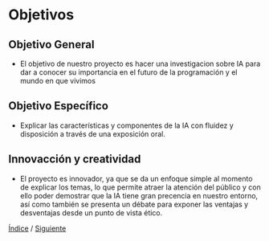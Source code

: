# Objetivos

## Objetivo General
- El objetivo de nuestro proyecto es hacer una investigacion sobre IA para dar a conocer su importancia en el futuro de la programación y el mundo en que vivimos 
## Objetivo Específico
- Explicar las características y componentes de la IA con fluidez y disposición a través de una exposición oral. 

## Innovacción y creatividad
- El proyecto es innovador, ya que se da un enfoque simple al momento de explicar los temas, lo que permite atraer la atención del público y con ello poder demostrar que la IA tiene gran precencia en nuestro entorno, así como también se presenta un débate para exponer las ventajas y desventajas desde un punto de vista ético.


[Índice]( "índice") /
[Siguiente]()
